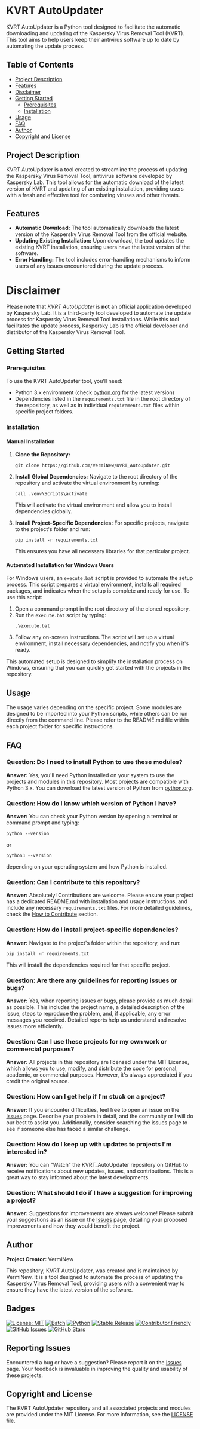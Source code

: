 # KVRT AutoUpdater

KVRT AutoUpdater is a Python tool designed to facilitate the automatic downloading and updating of the Kaspersky Virus Removal Tool (KVRT). This tool aims to help users keep their antivirus software up to date by automating the update process.

## Table of Contents
- [Project Description](#project-description)
- [Features](#features)
- [Disclaimer](#disclaimer)
- [Getting Started](#getting-started)
  - [Prerequisites](#prerequisites)
  - [Installation](#installation)
- [Usage](#usage)
- [FAQ](#faq)
- [Author](#author)
- [Copyright and License](#copyright-and-license)

## Project Description

KVRT AutoUpdater is a tool created to streamline the process of updating the Kaspersky Virus Removal Tool, antivirus software developed by Kaspersky Lab. This tool allows for the automatic download of the latest version of KVRT and updating of an existing installation, providing users with a fresh and effective tool for combating viruses and other threats.

## Features

- **Automatic Download:** The tool automatically downloads the latest version of the Kaspersky Virus Removal Tool from the official website.
- **Updating Existing Installation:** Upon download, the tool updates the existing KVRT installation, ensuring users have the latest version of the software.
- **Error Handling:** The tool includes error-handling mechanisms to inform users of any issues encountered during the update process.

# Disclaimer
Please note that *KVRT AutoUpdater* is **not** an official application developed by Kaspersky Lab. It is a third-party tool developed to automate the update process for Kaspersky Virus Removal Tool installations. While this tool facilitates the update process, Kaspersky Lab is the official developer and distributor of the Kaspersky Virus Removal Tool.

## Getting Started

### Prerequisites

To use the KVRT AutoUpdater tool, you'll need:
- Python 3.x environment (check [python.org](https://www.python.org/) for the latest version)
- Dependencies listed in the `requirements.txt` file in the root directory of the repository, as well as in individual `requirements.txt` files within specific project folders.

### Installation

#### Manual Installation

1. **Clone the Repository:**
   ```
   git clone https://github.com/VermiNew/KVRT_AutoUpdater.git
   ```

2. **Install Global Dependencies:**
   Navigate to the root directory of the repository and activate the virtual environment by running:
   ```
   call .venv\Scripts\activate
   ```
   This will activate the virtual environment and allow you to install dependencies globally.

3. **Install Project-Specific Dependencies:**
   For specific projects, navigate to the project's folder and run:
   ```
   pip install -r requirements.txt
   ```
   This ensures you have all necessary libraries for that particular project.

#### Automated Installation for Windows Users

For Windows users, an `execute.bat` script is provided to automate the setup process. This script prepares a virtual environment, installs all required packages, and indicates when the setup is complete and ready for use. To use this script:

1. Open a command prompt in the root directory of the cloned repository.
2. Run the `execute.bat` script by typing:
   ```
   .\execute.bat
   ```
3. Follow any on-screen instructions. The script will set up a virtual environment, install necessary dependencies, and notify you when it's ready.

This automated setup is designed to simplify the installation process on Windows, ensuring that you can quickly get started with the projects in the repository.

## Usage

The usage varies depending on the specific project. Some modules are designed to be imported into your Python scripts, while others can be run directly from the command line. Please refer to the README.md file within each project folder for specific instructions.

## FAQ

### Question: Do I need to install Python to use these modules?
**Answer:** Yes, you'll need Python installed on your system to use the projects and modules in this repository. Most projects are compatible with Python 3.x. You can download the latest version of Python from [python.org](https://www.python.org/).

### Question: How do I know which version of Python I have?
**Answer:** You can check your Python version by opening a terminal or command prompt and typing:
   ```
   python --version
   ```
   or
   ```
   python3 --version
   ```
   depending on your operating system and how Python is installed.

### Question: Can I contribute to this repository?

**Answer:** Absolutely! Contributions are welcome. Please ensure your project has a dedicated README.md with installation and usage instructions, and include any necessary `requirements.txt` files. For more detailed guidelines, check the [How to Contribute](#how-to-contribute) section.

### Question: How do I install project-specific dependencies?
**Answer:** Navigate to the project's folder within the repository, and run:
   ```
   pip install -r requirements.txt
   ```
   This will install the dependencies required for that specific project.

### Question: Are there any guidelines for reporting issues or bugs?
**Answer:** Yes, when reporting issues or bugs, please provide as much detail as possible. This includes the project name, a detailed description of the issue, steps to reproduce the problem, and, if applicable, any error messages you received. Detailed reports help us understand and resolve issues more efficiently.

### Question: Can I use these projects for my own work or commercial purposes?
**Answer:** All projects in this repository are licensed under the MIT License, which allows you to use, modify, and distribute the code for personal, academic, or commercial purposes. However, it's always appreciated if you credit the original source.

### Question: How can I get help if I'm stuck on a project?
**Answer:** If you encounter difficulties, feel free to open an issue on the [Issues](https://github.com/VermiNew/KVRT_AutoUpdater/issues) page. Describe your problem in detail, and the community or I will do our best to assist you. Additionally, consider searching the issues page to see if someone else has faced a similar challenge.

### Question: How do I keep up with updates to projects I'm interested in?
**Answer:** You can "Watch" the KVRT_AutoUpdater repository on GitHub to receive notifications about new updates, issues, and contributions. This is a great way to stay informed about the latest developments.

### Question: What should I do if I have a suggestion for improving a project?
**Answer:** Suggestions for improvements are always welcome! Please submit your suggestions as an issue on the [Issues](https://github.com/VermiNew/KVRT_AutoUpdater/issues) page, detailing your proposed improvements and how they would benefit the project.

## Author

**Project Creator:** VermiNew

This repository, KVRT AutoUpdater, was created and is maintained by VermiNew. It is a tool designed to automate the process of updating the Kaspersky Virus Removal Tool, providing users with a convenient way to ensure they have the latest version of the software.

## Badges

[![License: MIT](https://img.shields.io/github/license/VermiNew/KVRT_AutoUpdater.svg?style=flat-square)](LICENSE)
[![Batch](https://img.shields.io/badge/Platform-Batch-blue.svg)](https://en.wikipedia.org/wiki/Batch_file)
[![Python](https://img.shields.io/badge/Platform-Python-orange.svg)](https://www.python.org/)
[![Stable Release](https://img.shields.io/badge/Release-Stable-darkgreen.svg)](https://github.com/VermiNew/KVRT_AutoUpdater/releases/tag/stable)
[![Contributor Friendly](https://img.shields.io/badge/Contributions-Welcome-darkgreen.svg)](https://github.com/VermiNew/KVRT_AutoUpdater/blob/main/CONTRIBUTING.md)
[![GitHub Issues](https://img.shields.io/github/issues/VermiNew/KVRT_AutoUpdater.svg?style=flat-square)](https://github.com/VermiNew/KVRT_AutoUpdater/issues)
[![GitHub Stars](https://img.shields.io/github/stars/VermiNew/KVRT_AutoUpdater.svg?style=social&label=Stars)](https://github.com/VermiNew/KVRT_AutoUpdater/stargazers)

## Reporting Issues

Encountered a bug or have a suggestion? Please report it on the [Issues](https://github.com/VermiNew/KVRT_AutoUpdater/issues) page. Your feedback is invaluable in improving the quality and usability of these projects.

## Copyright and License

The KVRT AutoUpdater repository and all associated projects and modules are provided under the MIT License. For more information, see the [LICENSE](LICENSE) file.
